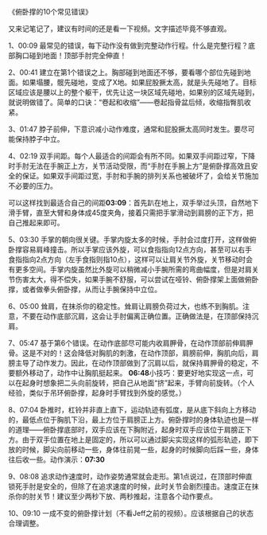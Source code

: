 
《俯卧撑的10个常见错误》

又来记笔记了，建议有时间的还是看一下视频。文字描述毕竟不够直观。

1、00:09 最常见的错误，每下动作没有做到完整动作行程。什么是完整行程？底部胸口碰到地面！顶部手肘完全伸直！

2、00:41 建立在第1个错误之上。胸部碰到地面还不够，要看哪个部位先碰到地面。如果塌腰，髋先碰地，变成了X地。如果屁股撅太高，就是头先碰地了。目标区域应该是腰以上的整个躯干，优先让这一块区域先碰地，如果别的区域先碰到，就说明做错了。简单的口诀：“卷起和收缩”——卷起指骨盆后倾，收缩指臀肌收紧。

3、01:47 脖子前伸，下意识减小动作难度，通常和屁股撅太高同时发生。要尽可能保持脖子中立。

4、02:19 双手间距。每个人最适合的间距会有所不同。如果双手间距过窄，下降时手肘无法在手腕正上方，关节活动受限，而“手肘在手腕上方”是俯卧撑高效且安全的保证。如果双手间距过宽，手肘和手腕的排列关系也被破坏了，会给关节施加不必要的压力。

可以这样找到最适合自己的间距**03:09**：首先趴在地上，双手举过头顶，自然地下滑手臂，直至大臂和身体成45度夹角，接着只需把手掌滑动到肩膀的正下方，把自己推起来即可。

5、03:30 手掌的朝向很关键。手掌内旋太多的时候，手肘会过度打开，这样做俯卧撑容易肩峰撞击。所以手掌应该外旋，可以食指指向12点方向，甚至可以右手食指指向2点方向（左手食指则指10点），这样可以让肩关节外旋，关节移动时会有更多空间。手掌内旋虽然比外旋可以稍微减小手腕所需的弯曲幅度，但是对肩关节伤害太大，得不偿失，如果手腕不舒服，可以尝试在哑铃、俯卧撑架上面做俯卧撑，或者做拳头俯卧撑，从而让手腕保持中立位。

6、05:00 耸肩，在抹杀你的稳定性。耸肩让肩膀负荷过大，也练不到胸肌。注意，不要在动作底部沉肩，这会让手肘偏离正确位置。正确做法是，在顶部保持沉肩。

7、05:47 基于第6个错误。在动作底部尽可能内收肩胛骨，在动作顶部前伸肩胛骨。这是不对的！这会降低对胸肌的刺激，在动作顶部，肩膀前伸，胸肌向后，肩膀主导了动作发力。因此，在动作顶部做到了沉肩以后，就保持肩胛骨的稳定，不要额外移动了，动作中让胸肌挺起来。
**06:48**小技巧：要更好地实现这一点，可以在起身时想象把二头向前旋转，把自己从地面“挤”起来，手臂向前旋转。（个人经验，类似于吊环俯卧撑，起身时手臂找到外旋的感觉。）

8、07:04 卧推时，杠铃并非直上直下，运动轨迹有弧度，是从底下斜向上方移动的，最低点位于胸肌下沿，最上方位于肩膀正上方。俯卧撑时的身体轨迹也是一样的道理——俯卧撑底部时，双手应该在下胸附近，起身时双手应该位于肩膀正下方。由于双手位置在地上是固定的，所以可以通过脚尖实现这样的弧形轨迹，即下放的时候，脚尖向前移动一些，身体往前晃一些，起身的时候脚向后踩一些，身体往后收一些。动作演示：**07:30**

9、08:08 追求动作速度时，动作姿势通常就会走形。第1点说过，在顶部时伸直锁死手肘是安全的，但除了在追求速度的时候，此时关节会剧烈撞击。速度正在抹杀你的肘关节！建议至少两秒下放、两秒推起，注意各个动作要点。

10、09:10 一成不变的俯卧撑计划（不看Jeff之前的视频）。应该根据自己的状态合理调整。